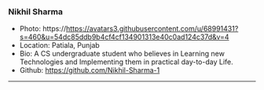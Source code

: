 ### Nikhil Sharma
- Photo: https://https://avatars3.githubusercontent.com/u/68991431?s=460&u=54dc85ddb9b4cf4cf134901313e40c0ad124c37d&v=4
- Location: Patiala, Punjab
- Bio: A CS undergraduate student who believes in Learning new Technologies and Implementing them in practical day-to-day Life.
- Github: https://github.com/Nikhil-Sharma-1
***
